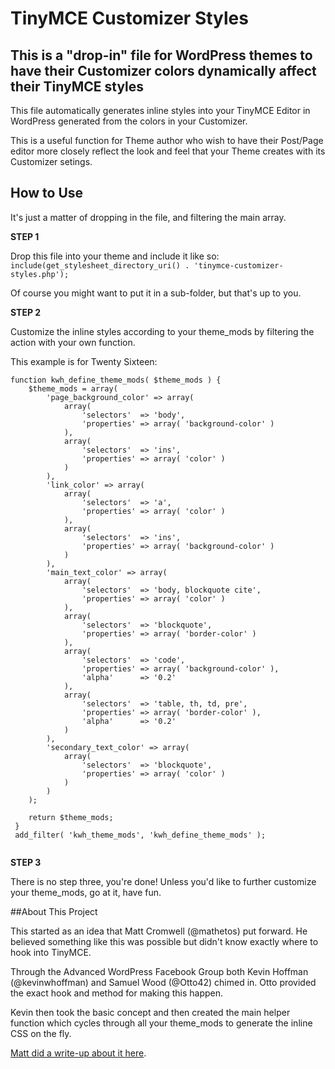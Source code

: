 # TinyMCE Customizer Styles

This is a "drop-in" file for WordPress themes to have their Customizer colors dynamically affect their TinyMCE styles
---

This file automatically generates inline styles into your TinyMCE Editor in WordPress generated from the colors in your Customizer.

This is a useful function for Theme author who wish to have their Post/Page editor more closely reflect the look and feel that your Theme creates with its Customizer setings.

## How to Use
 
It's just a matter of dropping in the file, and filtering the main array.
 
**STEP 1** 
 
Drop this file into your theme and include it like so: `include(get_stylesheet_directory_uri() . 'tinymce-customizer-styles.php');`
 
Of course you might want to put it in a sub-folder, but that's up to you.
 
**STEP 2**
 
Customize the inline styles according to your theme_mods by filtering the action with your own function. 
 
This example is for Twenty Sixteen:
 
```
function kwh_define_theme_mods( $theme_mods ) {
 	$theme_mods = array(
 		'page_background_color' => array(
 			array(
 				'selectors'  => 'body',
 				'properties' => array( 'background-color' )
 			),
 			array(
 				'selectors'  => 'ins',
 				'properties' => array( 'color' )
 			)
 		),
 		'link_color' => array(
 			array(
 				'selectors'  => 'a',
 				'properties' => array( 'color' )
 			),
 			array(
 				'selectors'  => 'ins',
 				'properties' => array( 'background-color' )
 			)
 		),
 		'main_text_color' => array(
 			array(
 				'selectors'  => 'body, blockquote cite',
 				'properties' => array( 'color' )
 			),
 			array(
 				'selectors'  => 'blockquote',
 				'properties' => array( 'border-color' )
 			),
 			array(
 				'selectors'  => 'code',
 				'properties' => array( 'background-color' ),
 				'alpha'      => '0.2'
 			),
 			array(
 				'selectors'  => 'table, th, td, pre',
 				'properties' => array( 'border-color' ),
 				'alpha'      => '0.2'
 			)
 		),
 		'secondary_text_color' => array(
 			array(
 				'selectors'  => 'blockquote',
 				'properties' => array( 'color' )
 			)
 		)
 	);
 
 	return $theme_mods;
 }
 add_filter( 'kwh_theme_mods', 'kwh_define_theme_mods' );
 
 ```
**STEP 3**
 
There is no step three, you're done! Unless you'd like to further customize your theme_mods, go at it, have fun.

##About This Project

This started as an idea that Matt Cromwell (@mathetos) put forward. He believed something like this was possible but didn't know exactly where to hook into TinyMCE.

Through the Advanced WordPress Facebook Group both Kevin Hoffman (@kevinwhoffman) and Samuel Wood (@Otto42) chimed in. Otto provided the exact hook and method for making this happen.

Kevin then took the basic concept and then created the main helper function which cycles through all your theme_mods to generate the inline CSS on the fly.

[Matt did a write-up about it here](https://www.mattcromwell.com/dynamic-tinymce-editor-styles-wordpress/).
